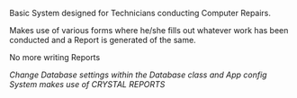 Basic System designed for Technicians conducting Computer Repairs.

Makes use of various forms where he/she fills out whatever work has been conducted and a Report is generated of the same.

No more writing Reports 

*Change Database settings within the Database class and App config*
*System makes use of CRYSTAL REPORTS*
